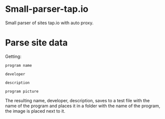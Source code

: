 # Small-parser-tap.io
Small parser of sites tap.io with auto proxy.

# Parse site data

Getting:

    program name

    developer
  
    description
  
    program picture
  
The resulting name, developer, description, saves to a test file with the name of the program and places it in a folder with the name of the program, the image is placed next to it.
